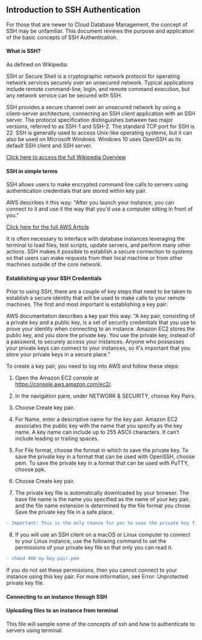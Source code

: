 ## Introduction to SSH Authentication

<p>For those that are newer to Cloud Database Management, the concept of SSH may be unfamiliar. This document reviews the purpose and application of the basic concepts of SSH Authentication.</p>


#### What is SSH?

<p>As defined on Wikipedia:

SSH or Secure Shell is a cryptographic network protocol for operating network services securely over an unsecured network. Typical applications include remote command-line, login, and remote command execution, but any network service can be secured with SSH.

SSH provides a secure channel over an unsecured network by using a client–server architecture, connecting an SSH client application with an SSH server. The protocol specification distinguishes between two major versions, referred to as SSH-1 and SSH-2. The standard TCP port for SSH is 22. SSH is generally used to access Unix-like operating systems, but it can also be used on Microsoft Windows. Windows 10 uses OpenSSH as its default SSH client and SSH server.
</p>

[Click here to access the full Wikipedia Overview](https://en.wikipedia.org/wiki/SSH_(Secure_Shell))


#### SSH in simple terms

<p>SSH allows users to make encrypted command line calls to servers using authentication credentials that are stored within key pair.

AWS describes it this way: "After you launch your instance, you can connect to it and use it the way that you'd use a computer sitting in front of you."</p>

[Click here for the full AWS Article](https://docs.aws.amazon.com/AWSEC2/latest/UserGuide/AccessingInstancesLinux.html)

<p>It is often necessary to interface with database instances leveraging the terminal to load files, test scripts, update servers, and perform many other actions. SSH makes it possible to establish a secure connection to systems so that users can make requests from their local machine or from other machines outside of the core network.</p>


#### Establishing up your SSH Credentials

<p>Prior to using SSH, there are a couple of key steps that need to be taken to establish a secure identity that will be used to make calls to your remote machines. The first and most important is establishing a key pair:
  
AWS documentation describes a key pair this way: "A key pair, consisting of a private key and a public key, is a set of security credentials that you use to prove your identity when connecting to an instance. Amazon EC2 stores the public key, and you store the private key. You use the private key, instead of a password, to securely access your instances. Anyone who possesses your private keys can connect to your instances, so it's important that you store your private keys in a secure place."
  
To create a key pair, you need to log into AWS and follow these steps:

1. Open the Amazon EC2 console at https://console.aws.amazon.com/ec2/.

2. In the navigation pane, under NETWORK & SECURITY, choose Key Pairs.

3. Choose Create key pair.

4. For Name, enter a descriptive name for the key pair. Amazon EC2 associates the public key with the name that you specify as the key name. A key name can include up to 255 ASCII characters. It can’t include leading or trailing spaces.

5. For File format, choose the format in which to save the private key. To save the private key in a format that can be used with OpenSSH, choose pem. To save the private key in a format that can be used with PuTTY, choose ppk.

6. Choose Create key pair.

7. The private key file is automatically downloaded by your browser. The base file name is the name you specified as the name of your key pair, and the file name extension is determined by the file format you chose. Save the private key file in a safe place.

```diff
- Important: This is the only chance for you to save the private key file.
```

8. If you will use an SSH client on a macOS or Linux computer to connect to your Linux instance, use the following command to set the permissions of your private key file so that only you can read it.

```diff
- chmod 400 my-key-pair.pem
```

If you do not set these permissions, then you cannot connect to your instance using this key pair. For more information, see Error: Unprotected private key file.
</p>


#### Connecting to an instance through SSH

#### Uploading files to an instance from terminal








This file will sample some of the concepts of ssh and how to authenticate to servers using terminal.
